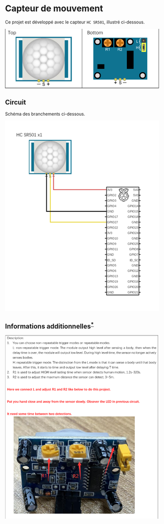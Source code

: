 # Capteur de mouvement

Ce projet est développé avec le capteur `HC SR501`, illustré ci-dessous.

![Capteur HC SR501](sensor.png)

## Circuit

Schéma des branchements ci-dessous.

![circuit.png](circuit.png)

## Informations additionnelles<sup>[*](https://github.com/Freenove/Freenove_Ultimate_Starter_Kit_for_Raspberry_Pi/blob/master/Tutorial_GPIOZero.pdf)</sup>


![Capteur HC SR501: Informations additionnelles](infos.png)
